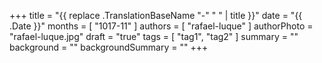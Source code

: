 +++
title = "{{ replace .TranslationBaseName "-" " " | title }}"
date = "{{ .Date }}"
months = [ "1017-11" ]
authors = [ "rafael-luque" ]
authorPhoto = "rafael-luque.jpg"
draft = "true"
tags = [ "tag1", "tag2" ]
summary = ""
background = ""
backgroundSummary = ""
+++
